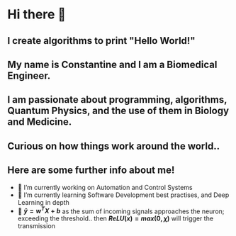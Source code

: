 # Hi there 👋
## I create algorithms to print "Hello World!"
## My name is Constantine and I am a Biomedical Engineer.
## I am passionate about programming, algorithms, Quantum Physics, and the use of them in Biology and Medicine.
## Curious on how things work around the world..
## Here are some further info about me!

- 🔭 I’m currently working on Automation and Control Systems
- 🌱 I’m currently learning Software Development best practises, and Deep Learning in depth
- 💬 **$`\hat{y} = w^TX + b`$** as the sum of incoming signals approaches the neuron; exceeding the threshold.. then **$`ReLU(x) = max(0,χ)`$** will trigger the transmission

<!--
**leccode/leccode** is a ✨ _special_ ✨ repository because its `README.md` (this file) appears on your GitHub profile.

Here are some ideas to get you started:

- 🔭 I’m currently working on ...
- 🌱 I’m currently learning ...
- 👯 I’m looking to collaborate on ...
- 🤔 I’m looking for help with ...
- 💬 Ask me about ...
- 📫 How to reach me: ...
- 😄 Pronouns: ...
- ⚡ Fun fact: ...
-->
